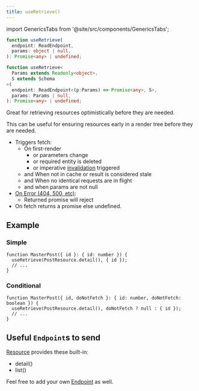 ```yaml
---
title: useRetrieve()
---
```


import GenericsTabs from '@site/src/components/GenericsTabs';

<GenericsTabs>

```typescript
function useRetrieve(
  endpoint: ReadEndpoint,
  params: object | null,
): Promise<any> | undefined;
```



```typescript
function useRetrieve<
  Params extends Readonly<object>,
  S extends Schema
>(
  endpoint: ReadEndpoint<(p:Params) => Promise<any>, S>,
  params: Params | null,
): Promise<any> | undefined;
```

</GenericsTabs>

Great for retrieving resources optimistically before they are needed.

This can be useful for ensuring resources early in a render tree before they are needed.

- Triggers fetch:
  - On first-render
    - or parameters change
    - or required entity is deleted
    - or imperative [invalidation](./Controller.md#invalidate) triggered
  - and When not in cache or result is considered stale
  - and When no identical requests are in flight
  - and when params are not null
- [On Error (404, 500, etc)](https://www.restapitutorial.com/httpstatuscodes.html):
  - Returned promise will reject
- On fetch returns a promise else undefined.

## Example

### Simple

```tsx
function MasterPost({ id }: { id: number }) {
  useRetrieve(PostResource.detail(), { id });
  // ...
}
```

### Conditional

```tsx
function MasterPost({ id, doNotFetch }: { id: number, doNotFetch: boolean }) {
  useRetrieve(PostResource.detail(), doNotFetch ? null : { id });
  // ...
}
```

## Useful `Endpoint`s to send

[Resource](./Resource.md#provided-and-overridable-methods) provides these built-in:

- detail()
- list()

Feel free to add your own [Endpoint](api/Endpoint.md) as well.
